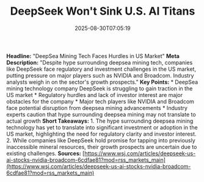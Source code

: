 ﻿---
title: "DeepSeek Won't Sink U.S. AI Titans"
date: "2025-08-30T07:05:19"
category: "Markets"
summary: ""
slug: "deepseek wont sink us ai titans"
source_urls:
  - "https://www.wsj.com/articles/deepseek-us-ai-stocks-nvidia-broadcom-6cdfae81?mod=rss_markets_main"
seo:
  title: "DeepSeek Won't Sink U.S. AI Titans | Hash n Hedge"
  description: ""
  keywords: ["news", "markets", "brief"]
---
**Headline:** "DeepSea Mining Tech Faces Hurdles in US Market"  **Meta Description:** "Despite hype surrounding deepsea mining tech, companies like DeepSeek face regulatory and investment challenges in the US market, putting pressure on major players such as NVIDIA and Broadcom. Industry analysts weigh in on the sector's growth prospects."  **Key Points:**  * DeepSea mining technology company DeepSeek is struggling to gain traction in the US market * Regulatory hurdles and lack of investor interest are major obstacles for the company * Major tech players like NVIDIA and Broadcom face potential disruption from deepsea mining advancements * Industry experts caution that hype surrounding deepsea mining may not translate to actual growth  **Short Takeaways:**  1. The hype surrounding deepsea mining technology has yet to translate into significant investment or adoption in the US market, highlighting the need for regulatory clarity and investor interest. 2. While companies like DeepSeek hold promise for tapping into previously inaccessible mineral resources, their growth prospects are uncertain due to existing challenges.  **Sources:** [https://www.wsj.com/articles/deepseek-us-ai-stocks-nvidia-broadcom-6cdfae81?mod=rss_markets_main](https://www.wsj.com/articles/deepseek-us-ai-stocks-nvidia-broadcom-6cdfae81?mod=rss_markets_main) 
